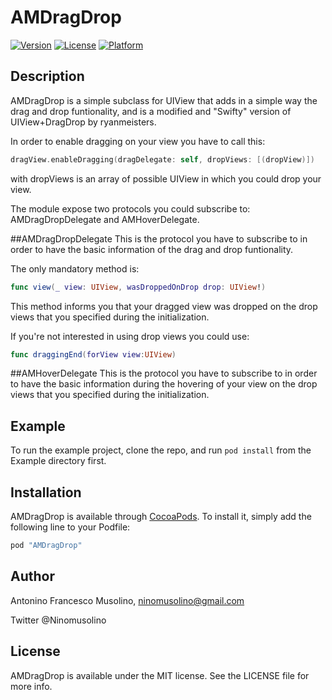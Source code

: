 # AMDragDrop

[![Version](https://img.shields.io/cocoapods/v/AMDragDrop.svg?style=flat)](http://cocoapods.org/pods/AMDragDrop)
[![License](https://img.shields.io/cocoapods/l/AMDragDrop.svg?style=flat)](http://cocoapods.org/pods/AMDragDrop)
[![Platform](https://img.shields.io/cocoapods/p/AMDragDrop.svg?style=flat)](http://cocoapods.org/pods/AMDragDrop)

## Description

AMDragDrop is a simple subclass for UIView that adds in a simple way the drag and drop funtionality, and is a modified and "Swifty" version of UIView+DragDrop by ryanmeisters.

In order to enable dragging on your view you have to call this:

```swift
dragView.enableDragging(dragDelegate: self, dropViews: [(dropView)])
```
with dropViews is an array of possible UIView in which you could drop your view.

The module expose two protocols you could subscribe to: AMDragDropDelegate and AMHoverDelegate.

##AMDragDropDelegate
This is the protocol you have to subscribe to in order to have the basic information of the drag and drop funtionality.

The only mandatory method is:

```swift
func view(_ view: UIView, wasDroppedOnDrop drop: UIView!)
```

This method informs you that your dragged view was dropped on the drop views that you specified during the initialization.

If you're not interested in using drop views you could use:

```swift
func draggingEnd(forView view:UIView)
```

##AMHoverDelegate
This is the protocol you have to subscribe to in order to have the basic information during the hovering of your view on the drop views that you specified during the initialization. 

## Example

To run the example project, clone the repo, and run `pod install` from the Example directory first.


## Installation

AMDragDrop is available through [CocoaPods](http://cocoapods.org). To install
it, simply add the following line to your Podfile:

```ruby
pod "AMDragDrop"
```

## Author

Antonino Francesco Musolino, ninomusolino@gmail.com

Twitter @Ninomusolino

## License

AMDragDrop is available under the MIT license. See the LICENSE file for more info.
